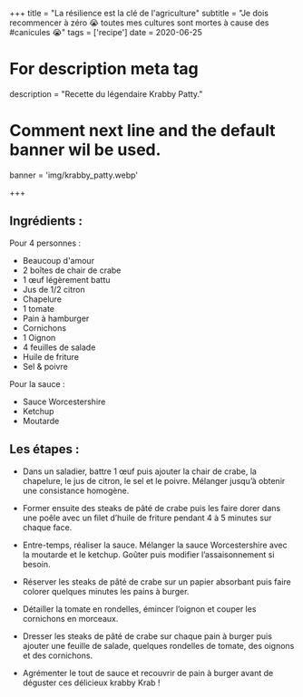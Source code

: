 +++
title = "La résilience est la clé de l'agriculture"
subtitle = "Je dois recommencer à zéro 😭 toutes mes cultures sont mortes à cause des #canicules 😭"
tags = ['recipe']
date = 2020-06-25

# For description meta tag
description = "Recette du légendaire Krabby Patty."

# Comment next line and the default banner wil be used.
banner = 'img/krabby_patty.webp'

+++

## Ingrédients :

Pour 4 personnes :
- Beaucoup d'amour
- 2 boîtes de chair de crabe
- 1 œuf légèrement battu
- Jus de 1/2 citron
- Chapelure
- 1 tomate
- Pain à hamburger
- Cornichons
- 1 Oignon
- 4 feuilles de salade
- Huile de friture
- Sel & poivre

Pour la sauce :
- Sauce Worcestershire
- Ketchup
- Moutarde

## Les étapes :

- Dans un saladier, battre 1 œuf puis ajouter la chair de crabe, la chapelure, le jus de citron, le sel et le poivre. Mélanger jusqu’à obtenir une consistance homogène.

- Former ensuite des steaks de pâté de crabe puis les faire dorer dans une poêle avec un filet d’huile de friture pendant 4 à 5 minutes sur chaque face.

- Entre-temps, réaliser la sauce. Mélanger la sauce Worcestershire avec la moutarde et le ketchup. Goûter puis modifier l’assaisonnement si besoin.

- Réserver les steaks de pâté de crabe sur un papier absorbant puis faire colorer quelques minutes les pains à burger.

- Détailler la tomate en rondelles, émincer l’oignon et couper les cornichons en morceaux.

- Dresser les steaks de pâté de crabe sur chaque pain à burger puis ajouter une feuille de salade, quelques rondelles de tomate, des oignons et des cornichons.

- Agrémenter le tout de sauce et recouvrir de pain à burger avant de déguster ces délicieux krabby Krab !

